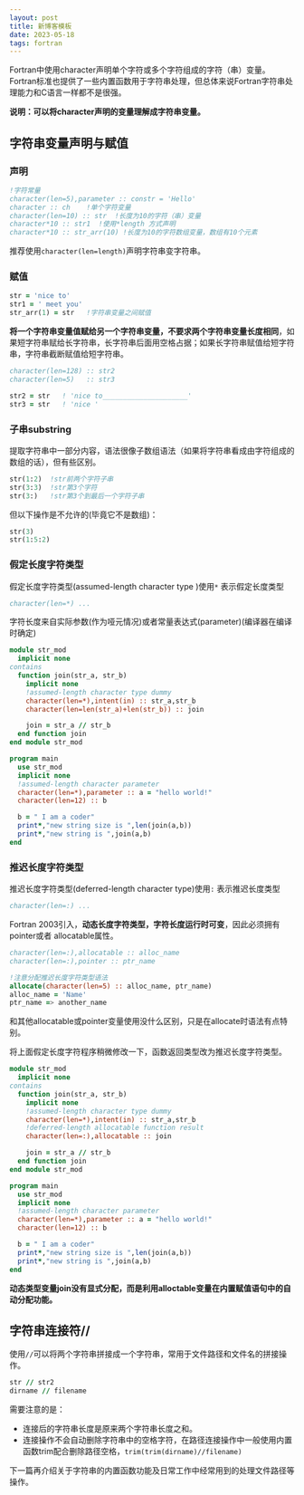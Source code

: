 ```yaml
---
layout: post
title: 新博客模板
date: 2023-05-18
tags: fortran
---
```


Fortran中使用character声明单个字符或多个字符组成的字符（串）变量。Fortran标准也提供了一些内置函数用于字符串处理，但总体来说Fortran字符串处理能力和C语言一样都不是很强。

**说明：可以将character声明的变量理解成字符串变量。**

## 字符串变量声明与赋值

### 声明

```fortran
!字符常量
character(len=5),parameter :: constr = 'Hello'
character :: ch    !单个字符变量
character(len=10) :: str  !长度为10的字符（串）变量
character*10 :: str1  !使用*length 方式声明
character*10 :: str_arr(10) !长度为10的字符数组变量，数组有10个元素
```

推荐使用`character(len=length)`声明字符串变字符串。

### 赋值

```fortran
str = 'nice to'
str1 = ' meet you'
str_arr(1) = str   !字符串变量之间赋值
```

**将一个字符串变量值赋给另一个字符串变量，不要求两个字符串变量长度相同**，如果短字符串赋给长字符串，长字符串后面用空格占据；如果长字符串赋值给短字符串，字符串截断赋值给短字符串。

```fortran
character(len=128) :: str2
character(len=5)   :: str3

str2 = str   ! 'nice to_____________________'
str3 = str   ! 'nice '
```

### 子串substring

提取字符串中一部分内容，语法很像子数组语法（如果将字符串看成由字符组成的数组的话），但有些区别。

```fortran
str(1:2)  !str前两个字符子串
str(3:3)  !str第3个字符
str(3:)   !str第3个到最后一个字符子串
```

但以下操作是不允许的(毕竟它不是数组)：

```fortran
str(3)
str(1:5:2)
```

### 假定长度字符类型

假定长度字符类型(assumed-length character type )使用`*` 表示假定长度类型

```fortran
character(len=*) ...
```

字符长度来自实际参数(作为哑元情况)或者常量表达式(parameter)(编译器在编译时确定)

```fortran
module str_mod
  implicit none
contains
  function join(str_a, str_b)
    implicit none
    !assumed-length character type dummy
    character(len=*),intent(in) :: str_a,str_b
    character(len=len(str_a)+len(str_b)) :: join

    join = str_a // str_b
  end function join
end module str_mod

program main
  use str_mod
  implicit none
  !assumed-length character parameter
  character(len=*),parameter :: a = "hello world!"
  character(len=12) :: b

  b = " I am a coder"
  print*,"new string size is ",len(join(a,b))
  print*,"new string is ",join(a,b)
end
```

### 推迟长度字符类型

推迟长度字符类型(deferred-length character type)使用`:` 表示推迟长度类型

```fortran
character(len=:) ...
```

Fortran 2003引入，**动态长度字符类型，字符长度运行时可变**，因此必须拥有pointer或者 allocatable属性。

```fortran
character(len=:),allocatable :: alloc_name
character(len=:),pointer :: ptr_name 

!注意分配推迟长度字符类型语法
allocate(character(len=5) :: alloc_name, ptr_name)
alloc_name = 'Name'
ptr_name => another_name
```

和其他allocatable或pointer变量使用没什么区别，只是在allocate时语法有点特别。

将上面假定长度字符程序稍微修改一下，函数返回类型改为推迟长度字符类型。

```fortran
module str_mod
  implicit none
contains
  function join(str_a, str_b)
    implicit none
    !assumed-length character type dummy
    character(len=*),intent(in) :: str_a,str_b
    !deferred-length allocatable function result
    character(len=:),allocatable :: join

    join = str_a // str_b
  end function join
end module str_mod

program main
  use str_mod
  implicit none
  !assumed-length character parameter
  character(len=*),parameter :: a = "hello world!"
  character(len=12) :: b

  b = " I am a coder"
  print*,"new string size is ",len(join(a,b))
  print*,"new string is ",join(a,b)
end
```

**动态类型变量join没有显式分配，而是利用alloctable变量在内置赋值语句中的自动分配功能。**


## 字符串连接符//

使用`//`可以将两个字符串拼接成一个字符串，常用于文件路径和文件名的拼接操作。

```fortran
str // str2
dirname // filename
```

需要注意的是：

- 连接后的字符串长度是原来两个字符串长度之和。
- 连接操作不会自动删除字符串中的空格字符，在路径连接操作中一般使用内置函数trim配合删除路径空格，`trim(trim(dirname)//filename)`

下一篇再介绍关于字符串的内置函数功能及日常工作中经常用到的处理文件路径等操作。
